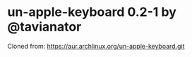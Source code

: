 # un-apple-keyboard 0.2-1 by @tavianator

Cloned from: https://aur.archlinux.org/un-apple-keyboard.git
